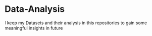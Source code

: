 # Data-Analysis
I keep my Datasets and their analysis in this repositories to gain some meaningful insights in future